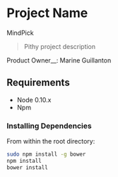 # Project Name
MindPick

> Pithy project description

Product Owner__: Marine Guillanton

## Requirements

- Node 0.10.x
- Npm

### Installing Dependencies

From within the root directory:

```sh
sudo npm install -g bower
npm install
bower install
```
